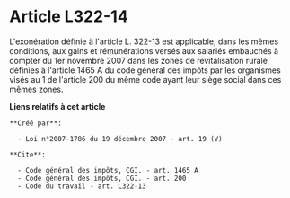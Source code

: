 # Article L322-14

L'exonération définie à l'article L. 322-13 est applicable, dans les mêmes conditions, aux gains et rémunérations versés aux
salariés embauchés à compter du 1er novembre 2007 dans les zones de revitalisation rurale définies à l'article 1465 A du code
général des impôts par les organismes visés au 1 de l'article 200 du même code ayant leur siège social dans ces mêmes zones.

**Liens relatifs à cet article**

	**Créé par**:

	  - Loi n°2007-1786 du 19 décembre 2007 - art. 19 (V)

	**Cite**:

	  - Code général des impôts, CGI. - art. 1465 A
	  - Code général des impôts, CGI. - art. 200
	  - Code du travail - art. L322-13
